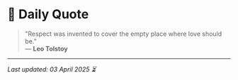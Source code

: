 # 📜 Daily Quote

> "Respect was invented to cover the empty place where love should be."  
> — **Leo Tolstoy**

---

_Last updated: 03 April 2025 ⏳_
